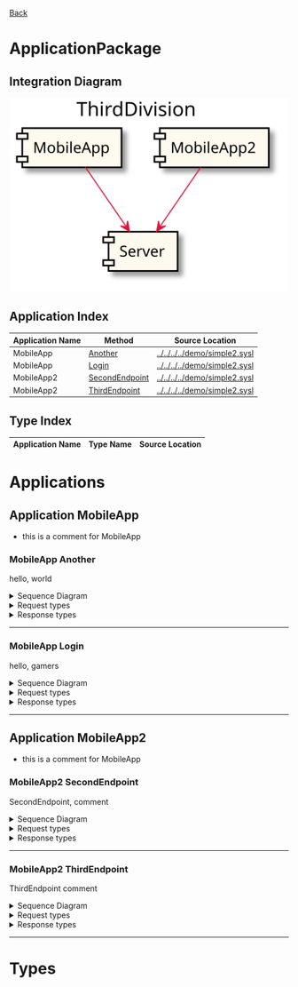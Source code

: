 

[Back](../README.md)


# ApplicationPackage

## Integration Diagram
![](demo/markdown/integration.svg)







## Application Index
| Application Name | Method | Source Location |
----|----|----
MobileApp | [Another](#MobileApp-Another) | [../../../../demo/simple2.sysl](../../../../demo/simple2.sysl)|  
MobileApp | [Login](#MobileApp-Login) | [../../../../demo/simple2.sysl](../../../../demo/simple2.sysl)|  
MobileApp2 | [SecondEndpoint](#MobileApp2-SecondEndpoint) | [../../../../demo/simple2.sysl](../../../../demo/simple2.sysl)|  
MobileApp2 | [ThirdEndpoint](#MobileApp2-ThirdEndpoint) | [../../../../demo/simple2.sysl](../../../../demo/simple2.sysl)|  

## Type Index
| Application Name | Type Name | Source Location |
----|----|----




# Applications





## Application MobileApp

- this is a comment for MobileApp







### MobileApp Another
hello, world

<details>
<summary>Sequence Diagram</summary>

![](demo/markdown/MobileApp/another.svg)
</details>

<details>
<summary>Request types</summary>

#### Request types

No Request types





</details>
<details>
<summary>Response types</summary>

#### Response types




Response Response Response

![](demo/markdown/Server/response.svg)



</details>

---





### MobileApp Login
hello, gamers

<details>
<summary>Sequence Diagram</summary>

![](demo/markdown/MobileApp/login.svg)
</details>

<details>
<summary>Request types</summary>

#### Request types





![](demo/markdown/Server/request.svg)



</details>
<details>
<summary>Response types</summary>

#### Response types




Empty Empty Empty

![](demo/markdown/MegaDatabase/empty.svg)



</details>

---






## Application MobileApp2

- this is a comment for MobileApp







### MobileApp2 SecondEndpoint
SecondEndpoint, comment

<details>
<summary>Sequence Diagram</summary>

![](demo/markdown/MobileApp2/secondendpoint.svg)
</details>

<details>
<summary>Request types</summary>

#### Request types





![](demo/markdown/Server/request.svg)



</details>
<details>
<summary>Response types</summary>

#### Response types




Empty Empty Empty

![](demo/markdown/MegaDatabase/empty.svg)



</details>

---





### MobileApp2 ThirdEndpoint
ThirdEndpoint comment

<details>
<summary>Sequence Diagram</summary>

![](demo/markdown/MobileApp2/thirdendpoint.svg)
</details>

<details>
<summary>Request types</summary>

#### Request types

No Request types





</details>
<details>
<summary>Response types</summary>

#### Response types




Response Response Response

![](demo/markdown/Server/response.svg)



</details>

---




# Types







<div class="footer">


